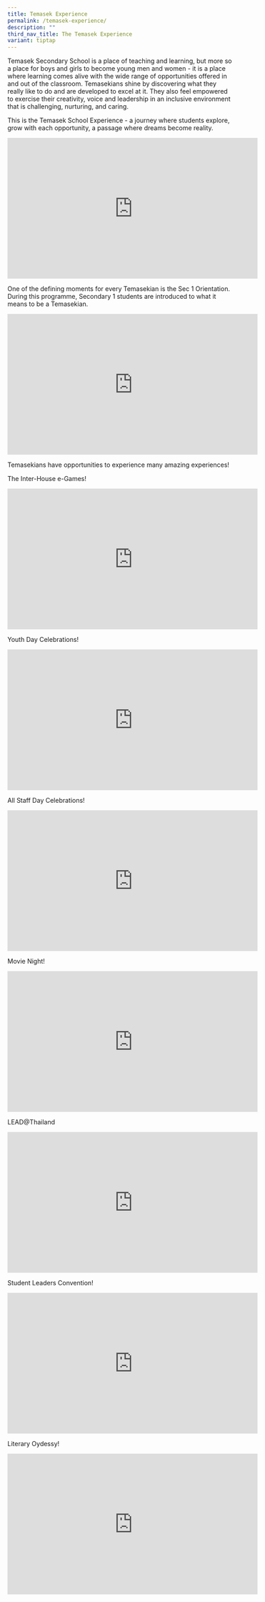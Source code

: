 ```yaml
---
title: Temasek Experience
permalink: /temasek-experience/
description: ""
third_nav_title: The Temasek Experience
variant: tiptap
---
```

<p>Temasek Secondary School is a place of teaching and learning, but more
so a place for boys and girls to become young men and women - it is a place
where learning comes alive with the wide range of opportunities offered
in and out of the classroom. Temasekians shine by discovering what they
really like to do and are developed to excel at it. They also feel empowered
to exercise their creativity, voice and leadership in an inclusive environment
that is challenging, nurturing, and caring.</p>
<p>This is the Temasek School Experience - a journey where students explore,
grow with each opportunity, a passage where dreams become reality.</p>
<div class="iframe-wrapper">
<iframe height="315" width="560" allowfullscreen="true" frameborder="0" src="https://www.youtube.com/embed/1WV1fLMyG4M"></iframe>
</div>
<p>One of the defining moments for every Temasekian is the Sec 1 Orientation.
During this programme, Secondary 1 students are introduced to what it means
to be a Temasekian.</p>
<div class="iframe-wrapper">
<iframe height="315" width="560" allowfullscreen="true" frameborder="0" src="https://www.youtube.com/embed/XO3tvm_aUtY?si=H44xdFczL3Q09l5e"></iframe>
</div>
<p>Temasekians have opportunities to experience many amazing experiences!</p>
<p>The Inter-House e-Games!</p>
<div class="iframe-wrapper">
<iframe height="315" width="560" allowfullscreen="true" frameborder="0" src="https://www.youtube.com/embed/IJZSBZL4GjY?si=tYYajtMDIEx-A9HC"></iframe>
</div>
<p>Youth Day Celebrations!</p>
<div class="iframe-wrapper">
<iframe height="315" width="560" allowfullscreen="true" frameborder="0" src="https://www.youtube.com/embed/6KVIyZ3AVEs?si=PYCLTI7vHEa_qM_T"></iframe>
</div>
<p>All Staff Day Celebrations!</p>
<div class="iframe-wrapper">
<iframe height="315" width="560" allowfullscreen="true" frameborder="0" src="https://www.youtube.com/embed/9N-SQKCVvUw?si=JG3WAN_-b80nJziN"></iframe>
</div>
<p>Movie Night!</p>
<div class="iframe-wrapper">
<iframe height="315" width="560" allowfullscreen="true" frameborder="0" src="https://www.youtube.com/embed/kkIEuh3Jq9U?si=aCMWFZ_UPQVrK8WZ"></iframe>
</div>
<p>LEAD@Thailand</p>
<div class="iframe-wrapper">
<iframe height="315" width="560" allowfullscreen="true" frameborder="0" src="https://www.youtube.com/embed/vPWxIkmD--Y?si=ObuXyYg93eBSa7lD"></iframe>
</div>
<p>Student Leaders Convention!</p>
<div class="iframe-wrapper">
<iframe height="315" width="560" allowfullscreen="true" frameborder="0" src="https://www.youtube.com/embed/_72gTEfZTaI?si=EQ0-B8pFlKewiXGN"></iframe>
</div>
<p>Literary Oydessy!</p>
<div class="iframe-wrapper">
<iframe height="315" width="560" allowfullscreen="true" frameborder="0" src="https://www.youtube.com/embed/vmXVJqFjjO4?si=igs-Q6QWJn5zR8Ov"></iframe>
</div>
<p></p>